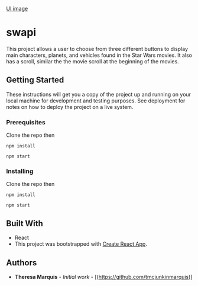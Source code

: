 [UI image](<img src="./images/ScreenShot.png"/>)

# swapi

This project allows a user to choose from three different buttons to display main characters, planets, and vehicles found in the Star Wars movies.  It also has a scroll, similar the the movie scroll at the beginning of the movies.

## Getting Started

These instructions will get you a copy of the project up and running on your local machine for development and testing purposes. See deployment for notes on how to deploy the project on a live system.

### Prerequisites

Clone the repo then

```
npm install
```

```
npm start
```

### Installing

Clone the repo then

```
npm install
```

```
npm start
```


## Built With 

* React
* This project was bootstrapped with [Create React App](https://github.com/facebookincubator/create-react-app).


## Authors

* **Theresa Marquis** - *Initial work* - [(https://github.com/tmcjunkinmarquis)]

